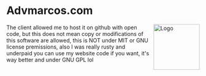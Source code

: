 # Advmarcos.com

<img src="https://raw.githubusercontent.com/Coldsaga/advmarcos.com/gh-pages/src/logo-square.jpg" alt="Logo" align="right" height="120px"/>
  
The client allowed me to host it on github with open code, but this does not mean copy or modifications of this software are allowed, this is NOT under MIT or GNU license premissions, also I was really rusty and underpaid you can use my website code if you want, it's way better and under GNU GPL lol

